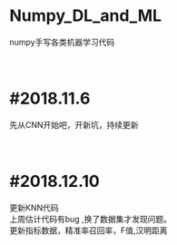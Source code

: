 # Numpy_DL_and_ML
numpy手写各类机器学习代码<br>
<br>
<br>
# #2018.11.6<br>
先从CNN开始吧，开新坑，持续更新<br>
<br>
<br>
# #2018.12.10<br>
更新KNN代码<br>
上周估计代码有bug ,换了数据集才发现问题。<br>
更新指标数据，精准率召回率，F值,汉明距离
